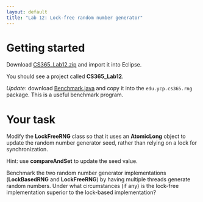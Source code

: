 ```yaml
---
layout: default
title: "Lab 12: Lock-free random number generator"
---
```


# Getting started

Download [CS365\_Lab12.zip](CS365_Lab12.zip) and import it into Eclipse.

You should see a project called **CS365\_Lab12**.

*Update*: download [Benchmark.java](Benchmark.java) and copy it into the `edu.ycp.cs365.rng` package.  This is a useful benchmark program.

# Your task

Modify the **LockFreeRNG** class so that it uses an **AtomicLong** object to update the random number generator seed, rather than relying on a lock for synchronization.

Hint: use **compareAndSet** to update the seed value.

Benchmark the two random number generator implementations (**LockBasedRNG** and **LockFreeRNG**) by having multiple threads generate random numbers.  Under what circumstances (if any) is the lock-free implementation superior to the lock-based implementation?
